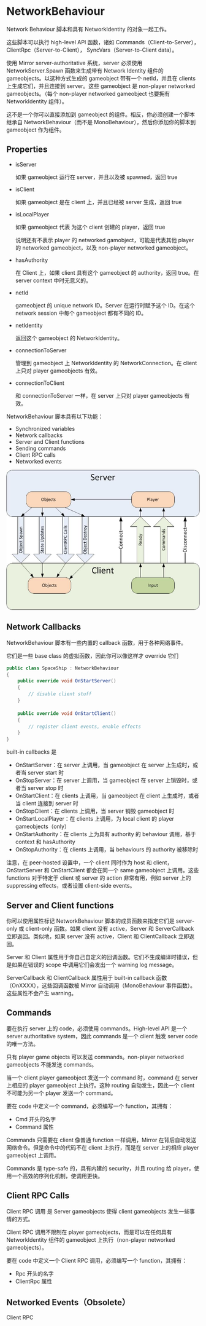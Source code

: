 # NetworkBehaviour

Network Behaviour 脚本和具有 NetworkIdentity 的对象一起工作。

这些脚本可以执行 high-level API 函数，诸如 Commands（Client-to-Server），ClientRpc（Server-to-Client）， SyncVars（Server-to-Client data）。

使用 Mirror server-authoritative 系统，server 必须使用 NetworkServer.Spawn 函数来生成带有 Network Identity 组件的 gameobjects。以这种方式生成的 gameobject 带有一个 netId，并且在 clients 上生成它们，并且连接到 server。这些 gameobject 是 non-player networked gameobjects。（每个 non-player networked gameobject 也要拥有 NetworkIdentity 组件）。

这不是一个你可以直接添加到 gameobject 的组件。相反，你必须创建一个脚本继承自 NetworkBehaviour（而不是 MonoBehaviour），然后你添加你的脚本到 gameobject 作为组件。

## Properties

- isServer

  如果 gameobject 运行在 server，并且以及被 spawned，返回 true

- isClient

  如果 gameobject 是在 client 上，并且已经被 server 生成，返回 true

- isLocalPlayer

  如果 gameobject 代表 为这个 client 创建的 player，返回 true

  说明还有不表示 player 的 networked gamobject，可能是代表其他 player 的 networked gameobject，以及 non-player networked gameobject。

- hasAuthority

  在 Client 上，如果 client 具有这个 gameobject 的 authority，返回 true。在 server context 中时无意义的。

- netId

  gameobject 的 unique network ID。Server 在运行时赋予这个 ID。在这个 network session 中每个 gameobject 都有不同的 ID。

- netIdentity

  返回这个 gameobject 的 NetworkIdentity。

- connectionToServer

  管理到 gameobject 上 NetworkIdentity 的 NetworkConnection。在 client 上只对  player gameobjects 有效。

- connectionToClient

  和 connectionToServer 一样，在 server 上只对 player gameobjects 有效。

NetworkBehaviour 脚本具有以下功能：

- Synchronized variables
- Network callbacks
- Server and Client functions
- Sending commands
- Client RPC calls
- Networked events

![UNetDirections](../../Image/UNetDirections.jpg)

## Network Callbacks

NetworkBehaviour 脚本有一些内置的 callback 函数，用于各种网络事件。

它们是一些 base class 的虚拟函数，因此你可以像这样才 override 它们

```C#
public class SpaceShip : NetworkBehaviour
{
    public override void OnStartServer()
    {
        // disable client stuff
    }

    public override void OnStartClient()
    {
        // register client events, enable effects
    }
}
```

built-in callbacks 是

- OnStartServer：在 server 上调用，当 gameobject 在 server 上生成时，或者当 server start 时
- OnStopServer：在 server 上调用，当 gameobject 在 server 上销毁时，或者当 server stop 时
- OnStartClient：在 clients 上调用，当 gameobject 在 client 上生成时，或者当 client 连接到 server 时
- OnStopClient：在 clients 上调用，当 server 销毁 gameobject 时
- OnStartLocalPlayer：在 clients 上调用，为 local client 的 player gameobjects（only）
- OnStartAuthority：在 clients 上为具有 authority 的 behaviour 调用，基于 context 和 hasAuthority
- OnStopAuthority：在 clients 上调用，当 behaviours 的 authority 被移除时

注意，在 peer-hosted 设置中，一个 client 同时作为 host 和 client，OnStartServer 和 OnStartClient 都会在同一个 same gameobject 上调用。这些 functions 对于特定于 client 或 server 的 action 非常有用，例如 server 上的 suppressing effects，或者设置 client-side events。

## Server and Client functions

你可以使用属性标记 NetworkBehaviour 脚本的成员函数来指定它们是 server-only 或 client-only 函数。如果 client 没有 active，Server 和 ServerCallback 立即返回。类似地，如果 server 没有 active，Client 和 ClientCallback 立即返回。

Server 和 Client 属性用于你自己自定义的回调函数。它们不生成编译时错误，但是如果在错误的 scope 中调用它们会发出一个 warning log message。

ServerCallback 和 ClientCallback 属性用于 built-in callback 函数（OnXXXX），这些回调函数被 Mirror 自动调用（MonoBehaviour 事件函数）。这些属性不会产生 warning。

## Commands

要在执行 server 上的 code，必须使用 commands。High-level API 是一个 server authoritative system，因此 commands 是一个 client 触发 server code 的唯一方法。

只有 player game objects 可以发送 commands。non-player networked gameobjects 不能发送 commands。

当一个 client player gameobject 发送一个 command 时，command 在 server 上相应的 player gameobject 上执行。这种 routing 自动发生，因此一个 client 不可能为另一个 player 发送一个 command。

要在 code 中定义一个 command，必须编写一个 function，其拥有：

- Cmd 开头的名字
- Command 属性

Commands 只需要在 client 像普通 function 一样调用，Mirror 在背后自动发送网络命令。但是命令中的代码不在 client 上执行，而是在 server 上的相应 player gameobject 上调用。

Commands 是 type-safe 的，具有内建的 security，并且 routing 给 player，使用一个高效的序列化机制，使调用更快。

## Client RPC Calls

Client RPC 调用 是 Server gameobjects 使得 client gameobjects 发生一些事情的方式。

Client RPC 调用不限制在 player gameobjects，而是可以在任何具有 NetworkIdentity 组件的 gameobject 上执行（non-player networked gameobjects）。

要在 code 中定义一个 Client RPC 调用，必须编写一个 function，其拥有：

- Rpc 开头的名字
- ClientRpc 属性

## Networked Events（Obsolete）

Client RPC
